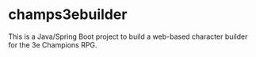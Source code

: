 # champs3ebuilder
This is a Java/Spring Boot project to build a web-based character builder for the 3e Champions RPG.
